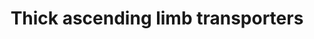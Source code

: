 ---
annotations:
- id: CL:0000627
  parent: transporting cell
  type: Cell Type Ontology
  value: transporting cell
- id: PW:0000103
  parent: regulatory pathway
  type: Pathway Ontology
  value: transport pathway
- id: DOID:445
  parent: genetic disease
  type: Disease Ontology
  value: Bartter disease
- id: CL:1001106
  parent: animal cell
  type: Cell Type Ontology
  value: kidney loop of Henle thick ascending limb epithelial cell
- id: CL:0002518
  parent: animal cell
  type: Cell Type Ontology
  value: kidney epithelial cell
- id: PW:0000004
  parent: regulatory pathway
  type: Pathway Ontology
  value: regulatory pathway
authors:
- AgustinGV
- MaintBot
- AlexanderPico
- Khanspers
- Egonw
- DeSl
- Eweitz
description: This pathway shows the main transporters in the thick ascending limb
  of the Loop of Henle
last-edited: 2021-05-16
organisms:
- Rattus norvegicus
redirect_from:
- /index.php/Pathway:WP3882
- /instance/WP3882
revision: null
schema-jsonld:
- '@context': https://schema.org/
  '@id': https://wikipathways.github.io/pathways/WP3882.html
  '@type': Dataset
  creator:
    '@type': Organization
    name: WikiPathways
  description: This pathway shows the main transporters in the thick ascending limb
    of the Loop of Henle
  keywords:
  - 2 Cl
  - 2 K
  - 3 Na
  - ADP
  - ATP
  - ATP1A1
  - ATP1B1
  - Aquaporin 1
  - Barttin
  - CA2
  - CA4
  - CLC-K1
  - CLC-K2
  - CO2
  - Cl
  - Fxyd2
  - H
  - H2O
  - HCO3
  - K
  - K Channels
  - KCC4
  - KCNJ13
  - KCNJ16
  - KCNK12
  - KCNK13
  - KCNQ1
  - NBCn1
  - NHE2
  - NHE3
  - NKCC2
  - Na
  - ROMK 2/3
  license: CC0
  name: Thick ascending limb transporters
seo: CreativeWork
title: Thick ascending limb transporters
wpid: WP3882
---